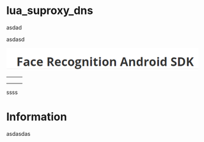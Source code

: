 # lua_suproxy_dns



asdad

asdasd

![](https://github.com/ITStarMan100/lua_suproxy_dns/blob/main/image/1111.png)

|      |      |      |
| ---- | ---- | ---- |
|      |      |      |
|      |      |      |
|      |      |      |

ssss












# Information


asdasdas
